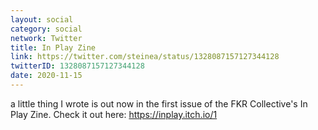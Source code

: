 ```yaml
---
layout: social
category: social
network: Twitter
title: In Play Zine
link: https://twitter.com/steinea/status/1328087157127344128
twitterID: 1328087157127344128
date: 2020-11-15
---
```


a little thing I wrote is out now in the first issue of the FKR Collective's In Play Zine. Check it out here: <https://inplay.itch.io/1>

